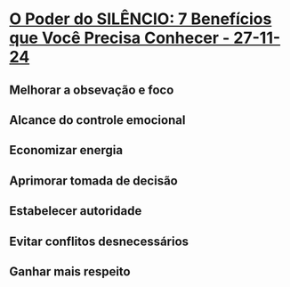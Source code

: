 # [O Poder do SILÊNCIO: 7 Benefícios que Você Precisa Conhecer - 27-11-24](https://youtu.be/xS2UUuU0a2U?si=VyWvc2jRtnLxG_op)

## Melhorar a obsevação e foco
## Alcance do controle emocional
## Economizar energia
## Aprimorar tomada de decisão
## Estabelecer autoridade
## Evitar conflitos desnecessários
## Ganhar mais respeito